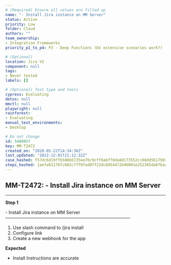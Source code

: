 ```yaml
---
# (Required) Ensure all values are filled up
name: "- Install Jira instance on MM Server"
status: Active
priority: Low
folder: Cloud
authors: ""
team_ownership: 
- Integration Frameworks
priority_p1_to_p4: P3 - Deep Functions (Do extensive scenarios work?)

# (Optional)
location: Jira V2
component: null
tags: 
- Never tested
labels: []

# (Optional) Test type and tools
cypress: Evaluating
detox: null
mmctl: null
playwright: null
rainforest: 
- Evaluating
manual_test_environments: 
- Desktop

# Do not change
id: 5480857
key: MM-T2472
created_on: "2020-05-22T14:34:36Z"
last_updated: "2022-12-01T21:12:32Z"
case_hashed: f57dc6d19ff6508b6725ee76c9cff6abff8da8d173552cc68dd5b1790303bf26810dff881bcfdf00c570d625b992b68c
steps_hashed: 1aefa62176fc682c7ff0fad07f23dc8954472b96001e252385da6fbaa2bbb7c68b600af17e186a2278d7a51e4a87958a
---
```


<!-- (Auto-generated) Based on frontmatter's "key" and "name" -->

## MM-T2472: - Install Jira instance on MM Server

---

**Step 1**

\- Install Jira instance on MM Server\
————————————————————————————

1. Use slash command to /jira install
2. Configure link
3. Create a new webhook for the app

**Expected**

- Install Instructions are accurate
